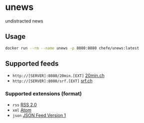# unews
undistracted news

## Usage

```sh
docker run --rm --name unews -p 8080:8080 chefe/unews:latest
```

## Supported feeds

* `http://[SERVER]:8080/20min.[EXT]` [20min.ch](https://www.20min.ch)
* `http://[SERVER]:8080/srf.[EXT]` [srf.ch](https://www.srf.ch)

### Supported extensions (format)
* `rss` [RSS 2.0](https://www.rssboard.org/rss-specification)
* `xml` [Atom](https://tools.ietf.org/html/rfc4287)
* `json` [JSON Feed Version 1](https://jsonfeed.org/version/1)
